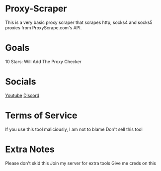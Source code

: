 # Proxy-Scraper
This is a very basic proxy scraper that scrapes http, socks4 and socks5 proxies from ProxyScrape.com's API.

# Goals

10 Stars: Will Add The Proxy Checker

# Socials

[Youtube](https://www.youtube.com/channel/UCaMOw0q18gUbw2OAIfv4qMQ)
[Discord](https://discord.gg/7anBydnRmq)

# Terms of Service

If you use this tool maliciously, I am not to blame
Don't sell this tool

# Extra Notes

Please don't skid this 
Join my server for extra tools
Give me creds on this
